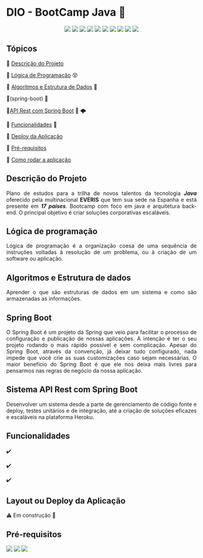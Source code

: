 # DIO - BootCamp Java :green_heart:

<p align="center">

  <img src="http://img.shields.io/static/v1?label=License&message=MIT&color=green&style=for-the-badge"/>
  <img src="http://img.shields.io/static/v1?label=TESTES&message=%37&color=GREEN&style=for-the-badge"/>
    <img src="https://img.shields.io/static/v1?label=java&message=tecnology&color=important&style=for-the-badge&logo=JAVA"/>
    <img src="https://img.shields.io/static/v1?label=Git&message=version&color=important&style=for-the-badge&logo=git"/>   <img src="http://img.shields.io/static/v1?label=SQL&message=8.0.2&color=red&style=for-the-badge&logo=mysql"/>
     <img src="http://img.shields.io/static/v1?label=. &message=IDE&color=important&style=for-the-badge&logo=eclipse"/>

  <img src="http://img.shields.io/static/v1?label=. &message=framework&color=green&style=for-the-badge&logo=spring"/>

  <img src="http://img.shields.io/static/v1?label=STATUS&message=EM DESENVOLVIMENTO&color=GREEN&style=for-the-badge"/>
  
  <img src = "https://img.shields.io/badge/version-v1.0.0-blue">
<img src="https://img.shields.io/badge/%20-help--wanted-%23159818">  
</p> 

## Tópicos
:small_orange_diamond: [Descrição do Projeto](#descrição-do-projeto)

:small_orange_diamond: [Lógica de Programação](#lógica-de-programação) :dizzy_face:

:small_orange_diamond: [Algoritmos e Estrutura de Dados](#algoritmos-e-estrutura-de-dados) :vhs:

:small_orange_diamond:(spring-boot) :leaves:

:small_orange_diamond:[API Rest com Spring Boot](sistema-api-rest-com-spring-boot) :leaves: :cloud_with_lightning:

:small_orange_diamond: [Funcionalidades](#funcionalidades) :memo:

:small_orange_diamond: [Deploy da Aplicação](#layout-ou-deploy-da-aplicação)

:small_orange_diamond: [Pré-requisitos](#pré-requisitos)

:small_orange_diamond: [Como rodar a aplicação](#como-rodar-a-aplicação-arrow_forward)

## Descrição do Projeto
<p align="justify">
 Plano de estudos para a trilha de novos talentos da tecnologia <b><i>Java</i></b> oferecido pela multinacional <b>EVERIS</b> que tem sua sede na Espanha e está presente em <b><i>17 países</i></b>. 
Bootcamp com foco em java e arquitetura back-end. O principal objetivo é criar soluções corporativas escaláveis.
</p>

## Lógica de programação  
<p align="justify">
Lógica de programação é a organização coesa de uma sequência de instruções voltadas à resolução de um problema, ou à criação de um software ou aplicação.
</p>

## Algoritmos e Estrutura de dados
<p align="justify">
Aprender o que são estruturas de dados em um sistema e como são armazenadas as informações.
</p>

## Spring Boot
<p align="justify">
O Spring Boot é um projeto da Spring que veio para facilitar o processo de configuração e publicação de nossas aplicações. A intenção é ter o seu projeto rodando o mais rápido possível e sem complicação.
Apesar do Spring Boot, através da convenção, já deixar tudo configurado, nada impede que você crie as suas customizações caso sejam necessárias.
O maior benefício do Spring Boot é que ele nos deixa mais livres para pensarmos nas regras de negócio da nossa aplicação.
</p>

## Sistema API Rest com Spring Boot
<p align="justify">
Desenvolver um sistema desde a parte de gerenciamento de código fonte e deploy, testes unitários e de integração, até a criação de soluções eficazes e escaláveis na plataforma Heroku.
</p>

## Funcionalidades

:heavy_check_mark: 

:heavy_check_mark: 

:heavy_check_mark: 


## Layout ou Deploy da Aplicação          

:warning: Em construção :construction:

## Pré-requisitos

  <img src="https://img.shields.io/static/v1?label=java&message=tecnology&color=important&style=for-the-badge&logo=JAVA"/>
  <img src="https://img.shields.io/static/v1?label=Git&message=version&color=important&style=for-the-badge&logo=git"/>
  <img src="http://img.shields.io/static/v1?label=. &message=IDE&color=important&style=for-the-badge&logo=eclipse"/>
